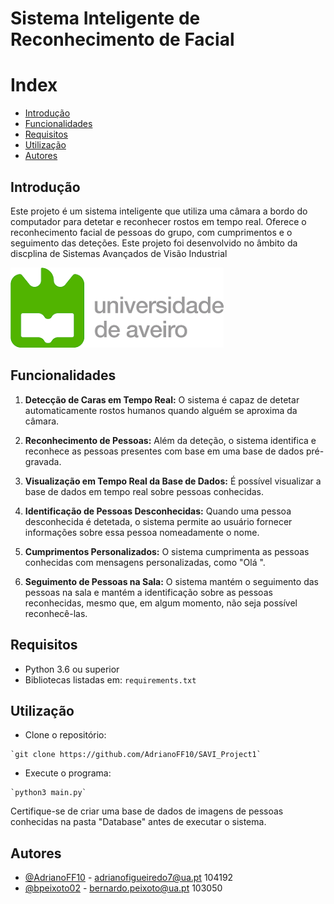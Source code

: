 # Sistema Inteligente de Reconhecimento de Facial


# Index

  * [Introdução](#Introdução)
  * [Funcionalidades ](#Funcionalidades)
  * [Requisitos](#Requisitos)
  * [Utilização](#Utilização)
  * [Autores](#Autores)


## Introdução

Este projeto é um sistema inteligente que utiliza uma câmara a bordo do computador para detetar e reconhecer rostos em tempo real. Oferece o reconhecimento facial de pessoas do grupo, com cumprimentos e o seguimento das deteções.
Este projeto foi desenvolvido no âmbito da discplina de Sistemas Avançados de Visão Industrial

![Image](./imagens/ua_logo.png)

## Funcionalidades 

1. **Detecção de Caras em Tempo Real:** O sistema é capaz de detetar automaticamente rostos humanos quando alguém se aproxima da câmara.

2. **Reconhecimento de Pessoas:** Além da deteção, o sistema identifica e reconhece as pessoas presentes com base em uma base de dados pré-gravada.

3. **Visualização em Tempo Real da Base de Dados:** É possível visualizar a base de dados em tempo real sobre pessoas conhecidas.

4. **Identificação de Pessoas Desconhecidas:** Quando uma pessoa desconhecida é detetada, o sistema permite ao usuário fornecer informações sobre essa pessoa nomeadamente o nome.

5. **Cumprimentos Personalizados:** O sistema cumprimenta as pessoas conhecidas com mensagens personalizadas, como "Olá <nome da pessoa>".

6. **Seguimento de Pessoas na Sala:** O sistema mantém o seguimento das pessoas na sala e mantém a identificação sobre as pessoas reconhecidas, mesmo que, em algum momento, não seja possível reconhecê-las.


## Requisitos

- Python 3.6 ou superior
- Bibliotecas listadas em: `requirements.txt`

## Utilização

- Clone o repositório:
```
`git clone https://github.com/AdrianoFF10/SAVI_Project1`
```

- Execute o programa: 
```
`python3 main.py`
```
Certifique-se de criar uma base de dados de imagens de pessoas conhecidas na pasta "Database" antes de executar o sistema.


## Autores

- [@AdrianoFF10](https://github.com/AdrianoFF10) - adrianofigueiredo7@ua.pt  104192
- [@bpeixoto02](https://github.com/bpeixoto02) - 
bernardo.peixoto@ua.pt 103050



